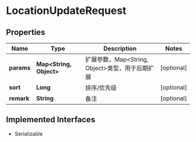 

# LocationUpdateRequest


## Properties

| Name | Type | Description | Notes |
|------------ | ------------- | ------------- | -------------|
|**params** | **Map&lt;String, Object&gt;** | 扩展参数，Map&lt;String, Object&gt;类型，用于后期扩展 |  [optional] |
|**sort** | **Long** | 排序/优先级 |  [optional] |
|**remark** | **String** | 备注 |  [optional] |


## Implemented Interfaces

* Serializable



